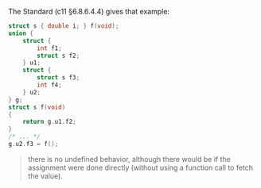 The Standard (c11 §6.8.6.4.4) gives that example:

```c
struct s { double i; } f(void);
union {
    struct {
        int f1;
        struct s f2;
    } u1;
    struct {
        struct s f3;
        int f4;
    } u2;
} g;
struct s f(void)
{
    return g.u1.f2;
}
/* ... */
g.u2.f3 = f();
```
> there is no undefined behavior, although there would be if the assignment were done directly (without using a function call to fetch the value).
